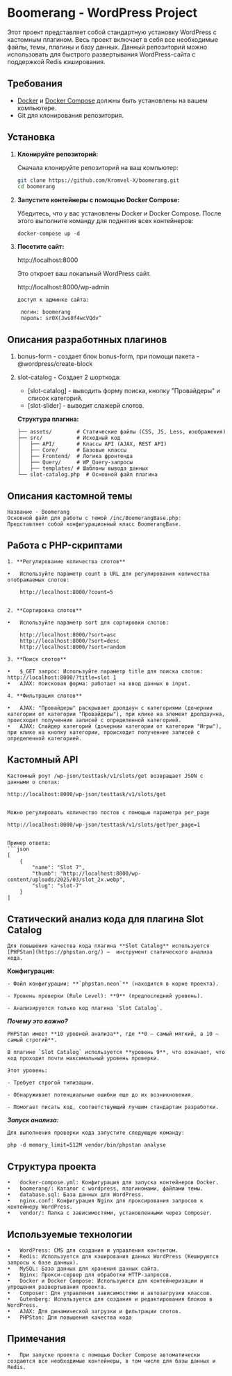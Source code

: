 # Boomerang - WordPress Project

Этот проект представляет собой стандартную установку WordPress с кастомным плагином. Весь проект включает в себя все необходимые файлы, темы, плагины и базу данных. Данный репозиторий можно использовать для быстрого развертывания WordPress-сайта с поддержкой Redis кэширования.


## Требования

- [Docker](https://www.docker.com/) и [Docker Compose](https://docs.docker.com/compose/) должны быть установлены на вашем компьютере.
- Git для клонирования репозитория.


## Установка

1. **Клонируйте репозиторий:**

   Сначала клонируйте репозиторий на ваш компьютер:
   
   ```bash
   git clone https://github.com/Kromvel-X/boomerang.git
   cd boomerang
   
2.	**Запустите контейнеры с помощью Docker Compose:**

    Убедитесь, что у вас установлены Docker и Docker Compose. После этого выполните команду для поднятия всех контейнеров:

    ```
    docker-compose up -d

3. **Посетите сайт:**

    http://localhost:8000

    Это откроет ваш локальный WordPress сайт.

    http://localhost:8000/wp-admin 

       доступ к админке сайта:

        логин: boomerang
        пароль: sr0X(Jws0f4wcVQdv^
 
## Описания разработнных плагинов ##

1.  bonus-form - создает блок bonus-form, при помощи пакета - @wordpress/create-block 

2.  slot-catalog - Создает 2 шорткода: 

    - [slot-catalog] - выводить форму поиска, кнопку "Провайдеры" и список категорий.
    - [slot-slider] - выводит слажерй слотов.

    **Структура плагина:** 
    
        ├── assets/        # Статические файлы (CSS, JS, Less, изображения)
        ├── src/           # Исходный код
        │   ├── API/       # Классы API (AJAX, REST API)
        │   ├── Core/      # Базовые классы
        │   ├── Frontend/  # Логика фронтенда
        │   ├── Query/     # WP_Query-запросы
        │   ├── templates/ # Шаблоны вывода данных
        └── slot-catalog.php  # Основной файл плагина

## Описания кастомной темы ##
    Название - Boomerang
    Основной файл для работы с темой /inc/BoomerangBase.php:
    Представляет собой конфигурационный класс BoomerangBase. 

## Работа с PHP-скриптами

    1. **Регулирование количества слотов**

    •	Используйте параметр count в URL для регулирования количества отображаемых слотов:

        http://localhost:8000/?count=5


    2. **Сортировка слотов**

    •	Используйте параметр sort для сортировки слотов:

        http://localhost:8000/?sort=asc
        http://localhost:8000/?sort=desc
        http://localhost:8000/?sort=random

    3. **Поиск слотов**

    •	$_GET запрос: Используйте параметр title для поиска слотов: http://localhost:8000/?title=slot 1
    •	AJAX: поисковая форма: работает на ввод данных в input.

    4. **Фильтрация слотов**

    •	AJAX: "Провайдеры" раскрывает дропдаун с категориями (дочернии категории от категории "Провайдеры"), при клике на элемент дропдаунна, происходит полученние записей с определенной категорией.
    •	AJAX: Слайдер категорий (дочернии категории от категории "Игры"), при клике на кнопку категории, происходит полученние записей с определенной категорией.


## Кастомный API ##

    Кастомный роут /wp-json/testtask/v1/slots/get возвращает JSON с данными о слотах:

    http://localhost:8000/wp-json/testtask/v1/slots/get


    Можно регулировать количество постов с помощью параметра per_page

    http://localhost:8000/wp-json/testtask/v1/slots/get?per_page=1


    Пример ответа:
    ```json
    [
        {
            "name": "Slot 7",
            "thumb": "http://localhost:8000/wp-content/uploads/2025/03/slot_2x.webp",
            "slug": "slot-7"
        }
    ]

## Статический анализ кода для плагина Slot Catalog

    Для повышения качества кода плагина **Slot Catalog** используется [PHPStan](https://phpstan.org/) —  инструмент статического анализа кода.

**Конфигурация:**

    - Файл конфигурации: **`phpstan.neon`** (находится в корне проекта).

    - Уровень проверки (Rule Level): **9** (предпоследний уровень).

    - Анализируется только код плагина `Slot Catalog`.

***Почему это важно?***

    PHPStan имеет **10 уровней анализа**, где **0 — самый мягкий, а 10 — самый строгий**. 

    В плагине `Slot Catalog` используется **уровень 9**, что означает, что код проходит почти максимальный уровень проверки. 

    Этот уровень:

    - Требует строгой типизации.

    - Обнаруживает потенциальные ошибки еще до их возникновения.

    - Помогает писать код, соответствующий лучшим стандартам разработки.

***Запуск анализа:***

    Для выполнения проверки кода запустите следующую команду:

    php -d memory_limit=512M vendor/bin/phpstan analyse   

    
## Структура проекта

    •	docker-compose.yml: Конфигурация для запуска контейнеров Docker.
    •	boomerang/: Каталог с wordpress, плагиномами, файлами темы.
    •	database.sql: База данных для WordPress.
    •	nginx.conf: Конфигурация Nginx для проксирования запросов к контейнеру WordPress.
    •	vendor/: Папка с зависимостями, установленными через Composer.

    
## Используемые технологии

    •	WordPress: CMS для создания и управления контентом.
	•	Redis: Используется для кэширования данных WordPress (Кешируются запросы к базе данных).
	•	MySQL: База данных для хранения данных сайта.
	•	Nginx: Прокси-сервер для обработки HTTP-запросов.
	•	Docker и Docker Compose: Используются для контейнеризации и упрощения развертывания проекта.
	•	Composer: Для управления зависимостями и автозагрузки классов.
	•	Gutenberg: Используется для создания и редактирования блоков в WordPress.
	•	AJAX: Для динамической загрузки и фильтрации слотов.
	•	PHPStan: Для повышения качества кода


## Примечания
	•	При запуске проекта с помощью Docker Compose автоматически создаются все необходимые контейнеры, в том числе для базы данных и Redis.